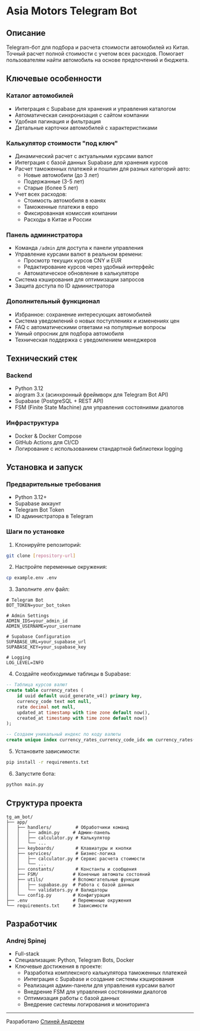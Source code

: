 # Asia Motors Telegram Bot

## Описание

Telegram-бот для подбора и расчета стоимости автомобилей из Китая. Точный расчет полной стоимости с учетом всех расходов. Помогает пользователям найти автомобиль на основе предпочтений и бюджета.

## Ключевые особенности

### Каталог автомобилей

-   Интеграция с Supabase для хранения и управления каталогом
-   Автоматическая синхронизация с сайтом компании
-   Удобная пагинация и фильтрация
-   Детальные карточки автомобилей с характеристиками

### Калькулятор стоимости "под ключ"

-   Динамический расчет с актуальными курсами валют
-   Интеграция с базой данных Supabase для хранения курсов
-   Расчет таможенных платежей и пошлин для разных категорий авто:
    -   Новые автомобили (до 3 лет)
    -   Подержанные (3-5 лет)
    -   Старые (более 5 лет)
-   Учет всех расходов:
    -   Стоимость автомобиля в юанях
    -   Таможенные платежи в евро
    -   Фиксированная комиссия компании
    -   Расходы в Китае и России

### Панель администратора

-   Команда `/admin` для доступа к панели управления
-   Управление курсами валют в реальном времени:
    -   Просмотр текущих курсов CNY и EUR
    -   Редактирование курсов через удобный интерфейс
    -   Автоматическое обновление в калькуляторе
-   Система кэширования для оптимизации запросов
-   Защита доступа по ID администратора

### Дополнительный функционал

-   Избранное: сохранение интересующих автомобилей
-   Система уведомлений о новых поступлениях и изменениях цен
-   FAQ с автоматическими ответами на популярные вопросы
-   Умный опросник для подбора автомобиля
-   Техническая поддержка с уведомлением менеджеров

## Технический стек

### Backend

-   Python 3.12
-   aiogram 3.x (асинхронный фреймворк для Telegram Bot API)
-   Supabase (PostgreSQL + REST API)
-   FSM (Finite State Machine) для управления состояниями диалогов

### Инфраструктура

-   Docker & Docker Compose
-   GitHub Actions для CI/CD
-   Логирование с использованием стандартной библиотеки logging

## Установка и запуск

### Предварительные требования

-   Python 3.12+
-   Supabase аккаунт
-   Telegram Bot Token
-   ID администратора в Telegram

### Шаги по установке

1. Клонируйте репозиторий:

```bash
git clone [repository-url]
```

2. Настройте переменные окружения:

```bash
cp example.env .env
```

3. Заполните .env файл:

```env
# Telegram Bot
BOT_TOKEN=your_bot_token

# Admin Settings
ADMIN_IDS=your_admin_id
ADMIN_USERNAME=your_username

# Supabase Configuration
SUPABASE_URL=your_supabase_url
SUPABASE_KEY=your_supabase_key

# Logging
LOG_LEVEL=INFO
```

4. Создайте необходимые таблицы в Supabase:

```sql
-- Таблица курсов валют
create table currency_rates (
    id uuid default uuid_generate_v4() primary key,
    currency_code text not null,
    rate decimal not null,
    updated_at timestamp with time zone default now(),
    created_at timestamp with time zone default now()
);

-- Создаем уникальный индекс по коду валюты
create unique index currency_rates_currency_code_idx on currency_rates(currency_code);
```

5. Установите зависимости:

```bash
pip install -r requirements.txt
```

6. Запустите бота:

```bash
python main.py
```

## Структура проекта

```
tg_am_bot/
├── app/
│   ├── handlers/         # Обработчики команд
│   │   ├── admin.py     # Админ-панель
│   │   ├── calculator.py # Калькулятор
│   │   └── ...
│   ├── keyboards/        # Клавиатуры и кнопки
│   ├── services/         # Бизнес-логика
│   │   ├── calculator.py # Сервис расчета стоимости
│   │   └── ...
│   ├── constants/        # Константы и сообщения
│   ├── FSM/             # Конечные автоматы состояний
│   ├── utils/           # Вспомогательные функции
│   │   ├── supabase.py  # Работа с базой данных
│   │   └── validators.py # Валидаторы
│   └── config.py        # Конфигурация
├── .env                 # Переменные окружения
└── requirements.txt     # Зависимости
```

## Разработчик

### Andrej Spinej

-   Full-stack
-   Специализация: Python, Telegram Bots, Docker
-   Ключевые достижения в проекте:
    -   Разработка комплексного калькулятора таможенных платежей
    -   Интеграция с Supabase и создание системы кэширования
    -   Реализация админ-панели для управления курсами валют
    -   Внедрение FSM для управления состояниями диалогов
    -   Оптимизация работы с базой данных
    -   Внедрение системы логирования и мониторинга
      
---
Разработано [Спиней Андреем](https://github.com/Father1993)
